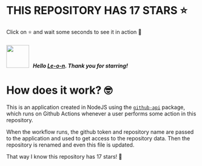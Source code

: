 # THIS REPOSITORY HAS 17 STARS :star:
Click on :star: and wait some seconds to see it in action :star_struck:

##### <img width="60" src="https://avatars.githubusercontent.com/u/41658797?v=4"/> &nbsp; Hello [Le-o-n](https://github.com/Le-o-n). Thank you for starring! 

# How does it work? :nerd_face:

This is an application created in NodeJS using the [`github-api`](https://www.npmjs.com/package/github-api) package, which runs on Github Actions whenever a user performs some action in this repository.
<br/>

When the workflow runs, the github token and repository name are passed to the application and used to get access to the repository data. Then the repository is renamed and even this file is updated.
<br/>

That way I know this repository has 17 stars! :monocle_face:
